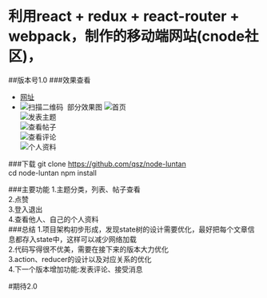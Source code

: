 利用react + redux + react-router + webpack，制作的移动端网站(cnode社区)，
====  

##版本号1.0
###效果查看
* [网址](https://qsz.github.io/node-luntan/ "悬停显示") 
* ![扫描二维码](https://github.com/qsz/node-luntan/blob/gh-pages/photo/QQ%E5%9B%BE%E7%89%8720161030223340.png) 
部分效果图
![首页 ](https://github.com/qsz/node-luntan/blob/gh-pages/photo/home.PNG)  
![发表主题 ](https://github.com/qsz/node-luntan/blob/gh-pages/photo/createreply.PNG)  
![查看帖子 ](https://github.com/qsz/node-luntan/blob/gh-pages/photo/topic.PNG)  
![查看评论 ](https://github.com/qsz/node-luntan/blob/gh-pages/photo/replylist.PNG)  
![个人资料 ](https://github.com/qsz/node-luntan/blob/gh-pages/photo/user.PNG)  

###下载
git clone https://github.com/qsz/node-luntan<br>
cd node-luntan
npm install 

###主要功能
1.主题分类，列表、帖子查看<br>
2.点赞<br>
3.登入退出<br>
4.查看他人、自己的个人资料<br>
###总结
1.项目架构初步形成，发现state树的设计需要优化，最好把每个文章信息都存入state中，这样可以减少网络加载<br>
2.代码写得很不优美，需要在接下来的版本大力优化<br>
3.action、reducer的设计以及对应关系的优化<br>
4.下一个版本增加功能:发表评论、接受消息<br>


#期待2.0
